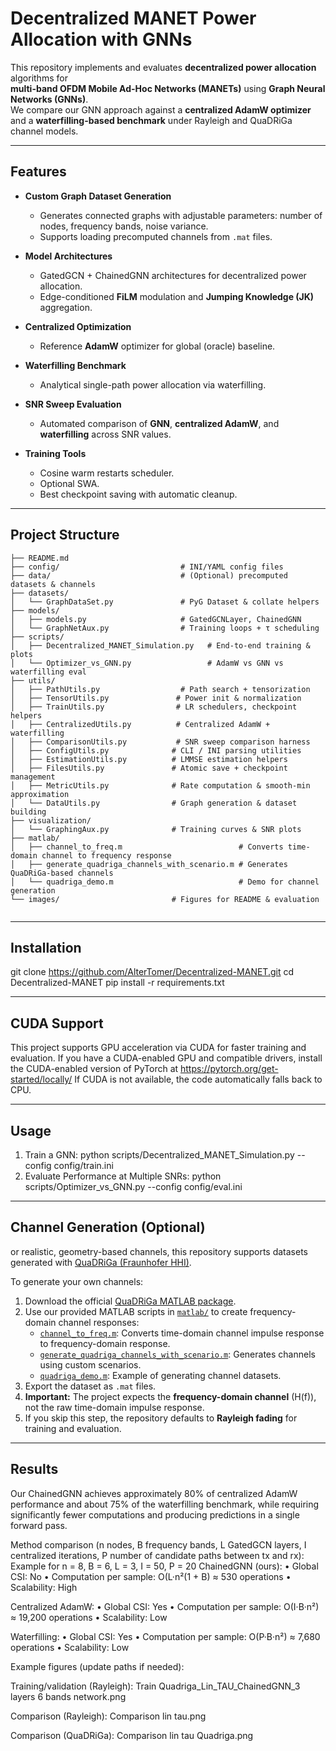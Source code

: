 # Decentralized MANET Power Allocation with GNNs

This repository implements and evaluates **decentralized power allocation** algorithms for  
**multi-band OFDM Mobile Ad-Hoc Networks (MANETs)** using **Graph Neural Networks (GNNs)**.  
We compare our GNN approach against a **centralized AdamW optimizer** and a **waterfilling-based benchmark** under Rayleigh and QuaDRiGa channel models.

---

## Features

- **Custom Graph Dataset Generation**  
  - Generates connected graphs with adjustable parameters: number of nodes, frequency bands, noise variance.  
  - Supports loading precomputed channels from `.mat` files.

- **Model Architectures**  
  - GatedGCN + ChainedGNN architectures for decentralized power allocation.  
  - Edge-conditioned **FiLM** modulation and **Jumping Knowledge (JK)** aggregation.

- **Centralized Optimization**  
  - Reference **AdamW** optimizer for global (oracle) baseline.

- **Waterfilling Benchmark**  
  - Analytical single-path power allocation via waterfilling.

- **SNR Sweep Evaluation**  
  - Automated comparison of **GNN**, **centralized AdamW**, and **waterfilling** across SNR values.

- **Training Tools**  
  - Cosine warm restarts scheduler.  
  - Optional SWA.  
  - Best checkpoint saving with automatic cleanup.

---

## Project Structure

```text
├── README.md
├── config/                           # INI/YAML config files
├── data/                             # (Optional) precomputed datasets & channels
├── datasets/
│   └── GraphDataSet.py               # PyG Dataset & collate helpers
├── models/
│   ├── models.py                     # GatedGCNLayer, ChainedGNN
│   └── GraphNetAux.py                # Training loops + τ scheduling
├── scripts/
│   ├── Decentralized_MANET_Simulation.py   # End-to-end training & plots
│   └── Optimizer_vs_GNN.py                 # AdamW vs GNN vs waterfilling eval
├── utils/
│   ├── PathUtils.py                  # Path search + tensorization
│   ├── TensorUtils.py               # Power init & normalization
│   ├── TrainUtils.py                # LR schedulers, checkpoint helpers
│   ├── CentralizedUtils.py          # Centralized AdamW + waterfilling
│   ├── ComparisonUtils.py           # SNR sweep comparison harness
│   ├── ConfigUtils.py              # CLI / INI parsing utilities
│   ├── EstimationUtils.py          # LMMSE estimation helpers
│   ├── FilesUtils.py               # Atomic save + checkpoint management
│   ├── MetricUtils.py              # Rate computation & smooth-min approximation
│   └── DataUtils.py                # Graph generation & dataset building
├── visualization/
│   └── GraphingAux.py              # Training curves & SNR plots
├── matlab/
│   ├── channel_to_freq.m                          # Converts time-domain channel to frequency response
│   ├── generate_quadriga_channels_with_scenario.m # Generates QuaDRiGa-based channels
│   └── quadriga_demo.m                            # Demo for channel generation
└── images/                         # Figures for README & evaluation


```
---
 ## **Installation** 
git clone https://github.com/AlterTomer/Decentralized-MANET.git
cd Decentralized-MANET
pip install -r requirements.txt


---
## **CUDA Support**
This project supports GPU acceleration via CUDA for faster training and evaluation.
If you have a CUDA-enabled GPU and compatible drivers, install the CUDA-enabled version of PyTorch at
https://pytorch.org/get-started/locally/
If CUDA is not available, the code automatically falls back to CPU.

---
## **Usage**
1) Train a GNN: python scripts/Decentralized_MANET_Simulation.py --config config/train.ini
2) Evaluate Performance at Multiple SNRs: python scripts/Optimizer_vs_GNN.py --config config/eval.ini


---
## **Channel Generation (Optional)**
or realistic, geometry-based channels, this repository supports datasets generated with [QuaDRiGa (Fraunhofer HHI)](https://github.com/fraunhoferhhi/QuaDRiGa).

To generate your own channels:

1. Download the official [QuaDRiGa MATLAB package](https://github.com/fraunhoferhhi/QuaDRiGa).
2. Use our provided MATLAB scripts in [`matlab/`](matlab/) to create frequency-domain channel responses:
   - [`channel_to_freq.m`](matlab/channel_to_freq.m): Converts time-domain channel impulse response to frequency-domain response.
   - [`generate_quadriga_channels_with_scenario.m`](matlab/generate_quadriga_channels_with_scenario.m): Generates channels using custom scenarios.
   - [`quadriga_demo.m`](matlab/quadriga_demo.m): Example of generating channel datasets.
3. Export the dataset as `.mat` files.
4. **Important:** The project expects the **frequency-domain channel** \(H(f)\), not the raw time-domain impulse response.
5. If you skip this step, the repository defaults to **Rayleigh fading** for training and evaluation.

---
## **Results**

Our ChainedGNN achieves approximately 80% of centralized AdamW performance and about 75% of the waterfilling benchmark, while requiring significantly fewer computations and producing predictions in a single forward pass.

Method comparison (n nodes, B frequency bands, L GatedGCN layers, I centralized iterations, P number of candidate paths between tx and rx):
Example for n = 8, B = 6, L = 3, I = 50, P = 20 
ChainedGNN (ours):
• Global CSI: No
• Computation per sample: O(L·n²(1 + B) ≈ 530 operations
• Scalability: High

Centralized AdamW:
• Global CSI: Yes
• Computation per sample: O(I·B·n²) ≈ 19,200 operations
• Scalability: Low

Waterfilling:
• Global CSI: Yes
• Computation per sample: O(P·B·n²) ≈ 7,680 operations
• Scalability: Low

Example figures (update paths if needed):

Training/validation (Rayleigh):
Train Quadriga_Lin_TAU_ChainedGNN_3 layers 6 bands network.png

Comparison (Rayleigh):
Comparison lin tau.png

Comparison (QuaDRiGa):
Comparison lin tau Quadriga.png

